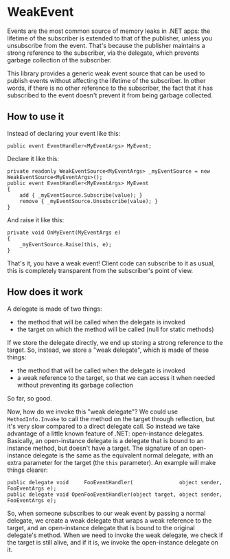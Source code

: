 # WeakEvent

Events are the most common source of memory leaks in .NET apps: the lifetime of the subscriber is extended to that of the publisher,
unless you unsubscribe from the event. That's because the publisher maintains a strong reference to the subscriber, via the delegate,
which prevents garbage collection of the subscriber.

This library provides a generic weak event source that can be used to publish events without affecting the lifetime of the subscriber.
In other words, if there is no other reference to the subscriber, the fact that it has subscribed to the event doesn't prevent it
from being garbage collected.

## How to use it

Instead of declaring your event like this:

    public event EventHandler<MyEventArgs> MyEvent;

Declare it like this:

    private readonly WeakEventSource<MyEventArgs> _myEventSource = new WeakEventSource<MyEventArgs>();
    public event EventHandler<MyEventArgs> MyEvent
    {
        add { _myEventSource.Subscribe(value); }
        remove { _myEventSource.Unsubscribe(value); }
    }

And raise it like this:

    private void OnMyEvent(MyEventArgs e)
    {
        _myEventSource.Raise(this, e);
    }

That's it, you have a weak event! Client code can subscribe to it as usual, this is completely transparent from the subscriber's
point of view.

## How does it work

A delegate is made of two things:
- the method that will be called when the delegate is invoked
- the target on which the method will be called (null for static methods)

If we store the delegate directly, we end up storing a strong reference to the target. So, instead, we store a "weak delegate",
which is made of these things:
- the method that will be called when the delegate is invoked
- a weak reference to the target, so that we can access it when needed without preventing its garbage collection

So far, so good.

Now, how do we invoke this "weak delegate"? We could use `MethodInfo.Invoke` to call the method on the target through reflection,
but it's very slow compared to a direct delegate call. So instead we take advantage of a little known feature of .NET: open-instance
delegates. Basically, an open-instance delegate is a delegate that is bound to an instance method, but doesn't have a target. The
signature of an open-instance delegate is the same as the equivalent normal delegate, with an extra parameter for the target (the
`this` parameter). An example will make things clearer:

    public delegate void     FooEventHandler(               object sender, FooEventArgs e);
    public delegate void OpenFooEventHandler(object target, object sender, FooEventArgs e);

So, when someone subscribes to our weak event by passing a normal delegate, we create a weak delegate that wraps a weak reference to
the target, and an open-instance delegate that is bound to the original delegate's method. When we need to invoke the weak delegate,
we check if the target is still alive, and if it is, we invoke the open-instance delegate on it.
